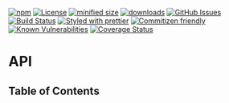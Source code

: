 [![npm](https://img.shields.io/npm/v/@symatem/ontology.svg)](https://www.npmjs.com/package/@symatem/ontology)
[![License](https://img.shields.io/badge/License-BSD%203--Clause-blue.svg)](https://opensource.org/licenses/BSD-3-Clause)
[![minified size](https://badgen.net/bundlephobia/min/@symatem/ontology)](https://bundlephobia.com/result?p=@symatem/ontology)
[![downloads](http://img.shields.io/npm/dm/@symatem/ontology.svg?style=flat-square)](https://npmjs.org/package/@symatem/ontology)
[![GitHub Issues](https://img.shields.io/github/issues/arlac77/SymatemOntology.svg?style=flat-square)](https://github.com/arlac77/SymatemOntology/issues)
[![Build Status](https://img.shields.io/endpoint.svg?url=https%3A%2F%2Factions-badge.atrox.dev%2Farlac77%2FSymatemOntology%2Fbadge&style=flat)](https://actions-badge.atrox.dev/arlac77/SymatemOntology/goto)
[![Styled with prettier](https://img.shields.io/badge/styled_with-prettier-ff69b4.svg)](https://github.com/prettier/prettier)
[![Commitizen friendly](https://img.shields.io/badge/commitizen-friendly-brightgreen.svg)](http://commitizen.github.io/cz-cli/)
[![Known Vulnerabilities](https://snyk.io/test/github/arlac77/SymatemOntology/badge.svg)](https://snyk.io/test/github/arlac77/SymatemOntology)
[![Coverage Status](https://coveralls.io/repos/arlac77/SymatemOntology/badge.svg)](https://coveralls.io/github/arlac77/SymatemOntology)

# API

<!-- Generated by documentation.js. Update this documentation by updating the source code. -->

## Table of Contents
